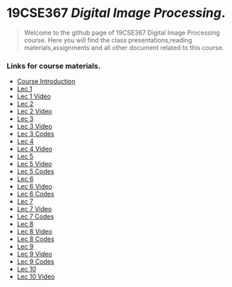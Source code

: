 # 19CSE367 _Digital Image Processing_.
> Welcome to the github page of 19CSE367 Digital Image Processing course. Here you will find the class presentations,reading materials,assignments and all other document related to this course.

### Links for course materials.
- [Course Introduction][intro_pdf]
- [Lec 1][Lec1_pdf]
- [Lec 1 Video][Lec1_vid]
- [Lec 2][Lec2_pdf]
- [Lec 2 Video][Lec2_vid]
- [Lec 3][Lec3_pdf]
- [Lec 3 Video][Lec3_vid]
- [Lec 3 Codes][Lec3_code]
- [Lec 4][Lec4_pdf]
- [Lec 4 Video][Lec4_vid]
- [Lec 5][Lec5_pdf]
- [Lec 5 Video][Lec5_vid]
- [Lec 5 Codes][Lec5_code]
- [Lec 6][Lec6_pdf]
- [Lec 6 Video][Lec6_vid]
- [Lec 6 Codes][Lec6_code]
- [Lec 7][Lec7_pdf]
- [Lec 7 Video][Lec7_vid]
- [Lec 7 Codes][Lec7_code]
- [Lec 8][Lec8_pdf]
- [Lec 8 Video][Lec8_vid]
- [Lec 8 Codes][Lec8_code]
- [Lec 9][Lec9_pdf]
- [Lec 9 Video][Lec9_vid]
- [Lec 9 Codes][Lec9_code]
- [Lec 10][Lec10_pdf]
- [Lec 10 Video][Lec10_vid]






[intro_pdf]:https://github.com/sarathtv/19CSE367-Digital-Image-Processing/blob/master/Lectures/Course%20Intro.pdf

[Lec1_pdf]:https://github.com/sarathtv/19CSE367-Digital-Image-Processing/blob/master/Lectures/19CSE367_L1.pdf
[Lec1_vid]:https://youtu.be/_pYun1XHU8U

[Lec2_pdf]:https://github.com/sarathtv/19CSE367-Digital-Image-Processing/blob/master/Lectures/19CSE367_L2.pdf
[Lec2_vid]:https://youtu.be/mAuxZZTdt1A

[Lec3_pdf]:https://github.com/sarathtv/19CSE367-Digital-Image-Processing/blob/master/Lectures/19CSE367_L3.pdf
[Lec3_vid]:https://youtu.be/KZvu4s7DgVo
[Lec3_code]:https://github.com/sarathtv/19CSE367-Digital-Image-Processing/tree/master/Additional%20Materials/L3_Code


[Lec4_pdf]:https://github.com/sarathtv/19CSE367-Digital-Image-Processing/blob/master/Lectures/19CSE367_L4.pdf
[Lec4_vid]:https://youtu.be/UMaNbhcXofs

[Lec5_pdf]:https://github.com/sarathtv/19CSE367-Digital-Image-Processing/blob/master/Lectures/19CSE367_L5.pdf
[Lec5_vid]:https://youtu.be/jRp1kY-fOq4
[Lec5_code]:https://github.com/sarathtv/19CSE367-Digital-Image-Processing/tree/master/Additional%20Materials/L5_Code

[Lec6_pdf]:https://github.com/sarathtv/19CSE367-Digital-Image-Processing/blob/master/Lectures/19CSE367_L6.pdf
[Lec6_vid]:https://youtu.be/_PPXtiEr7n8
[Lec6_code]:https://github.com/sarathtv/19CSE367-Digital-Image-Processing/tree/master/Additional%20Materials/L6_Code


[Lec7_pdf]:https://github.com/sarathtv/19CSE367-Digital-Image-Processing/blob/master/Lectures/19CSE367_L7.pdf
[Lec7_vid]:https://youtu.be/EMAo6t-Op-U
[Lec7_code]:https://github.com/sarathtv/19CSE367-Digital-Image-Processing/tree/master/Additional%20Materials/L7_Code

[Lec8_pdf]:https://github.com/sarathtv/19CSE367-Digital-Image-Processing/blob/master/Lectures/19CSE367_L8.pdf
[Lec8_vid]:https://youtu.be/SgGqFBZcZQs
[Lec8_code]:https://github.com/sarathtv/19CSE367-Digital-Image-Processing/tree/master/Additional%20Materials/L8_Code

[Lec9_pdf]:https://github.com/sarathtv/19CSE367-Digital-Image-Processing/blob/master/Lectures/19CSE367_L9.pdf
[Lec9_vid]:https://youtu.be/T6IFUBLe3cg
[Lec9_code]:https://github.com/sarathtv/19CSE367-Digital-Image-Processing/tree/master/Additional%20Materials/L9_Code

[Lec10_pdf]:https://github.com/sarathtv/19CSE367-Digital-Image-Processing/blob/master/Lectures/19CSE367_L10.pdf
[Lec10_vid]:https://youtu.be/pdfr3mOS3m0